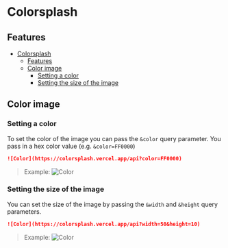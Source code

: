 # Colorsplash

## Features

- [Colorsplash](#colorsplash)
  - [Features](#features)
  - [Color image](#color-image)
    - [Setting a color](#setting-a-color)
    - [Setting the size of the image](#setting-the-size-of-the-image)

## Color image

### Setting a color

To set the color of the image you can pass the `&color` query parameter. You pass in a hex color value (e.g. `&color=FF0000`)

```md
![Color](https://colorsplash.vercel.app/api?color=FF0000)
```

> Example: ![Color](https://colorsplash.vercel.app/api?color=FF0000)

### Setting the size of the image

You can set the size of the image by passing the `&width` and `&height` query parameters.

```md
![Color](https://colorsplash.vercel.app/api?width=50&height=10)
```

> Example: ![Color](https://colorsplash.vercel.app/api?width=50&height=10)
